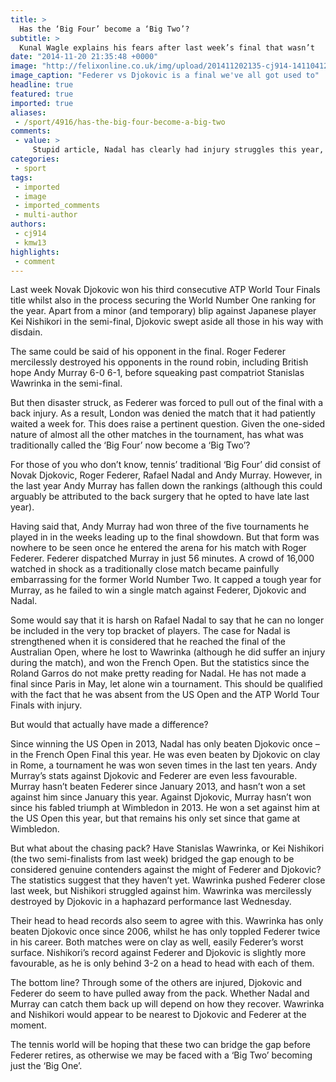 ```yaml
---
title: >
  Has the ‘Big Four’ become a ‘Big Two’?
subtitle: >
  Kunal Wagle explains his fears after last week’s final that wasn’t
date: "2014-11-20 21:35:48 +0000"
image: "http://felixonline.co.uk/img/upload/201411202135-cj914-141104122212-federer-djokovic-london-horizontal-gallery.jpg"
image_caption: "Federer vs Djokovic is a final we've all got used to"
headline: true
featured: true
imported: true
aliases:
 - /sport/4916/has-the-big-four-become-a-big-two
comments:
 - value: >
     Stupid article, Nadal has clearly had injury struggles this year, as has Murray (as well as fatigue at the WTF). Obviously the two guys in the best form have been Djoker and Fed, but the fact remains that Nadal is a 14-time Grand Slam champion, and that can never be taken away from him, plus Murray has two Maiors and the Olympic gold medal! When all four are in good form, they are so far ahead of the rest, and they deserve to belong to that elite group, however perhaps it's still the "Big 3.5" because although Murray is a double Grand Slam champ, this year has thrown a lot of doubt into the air regarding his place in that elite group.
categories:
 - sport
tags:
 - imported
 - image
 - imported_comments
 - multi-author
authors:
 - cj914
 - kmw13
highlights:
 - comment
---
```


Last week Novak Djokovic won his third consecutive ATP World Tour Finals title whilst also in the process securing the World Number One ranking for the year. Apart from a minor (and temporary) blip against Japanese player Kei Nishikori in the semi-final, Djokovic swept aside all those in his way with disdain.

The same could be said of his opponent in the final. Roger Federer mercilessly destroyed his opponents in the round robin, including British hope Andy Murray 6-0 6-1, before squeaking past compatriot Stanislas Wawrinka in the semi-final.

But then disaster struck, as Federer was forced to pull out of the final with a back injury. As a result, London was denied the match that it had patiently waited a week for. This does raise a pertinent question. Given the one-sided nature of almost all the other matches in the tournament, has what was traditionally called the ‘Big Four’ now become a ‘Big Two’?

For those of you who don’t know, tennis’ traditional ‘Big Four’ did consist of Novak Djokovic, Roger Federer, Rafael Nadal and Andy Murray. However, in the last year Andy Murray has fallen down the rankings (although this could arguably be attributed to the back surgery that he opted to have late last year).

Having said that, Andy Murray had won three of the five tournaments he played in in the weeks leading up to the final showdown. But that form was nowhere to be seen once he entered the arena for his match with Roger Federer. Federer dispatched Murray in just 56 minutes. A crowd of 16,000 watched in shock as a traditionally close match became painfully embarrassing for the former World Number Two. It capped a tough year for Murray, as he failed to win a single match against Federer, Djokovic and Nadal.

Some would say that it is harsh on Rafael Nadal to say that he can no longer be included in the very top bracket of players. The case for Nadal is strengthened when it is considered that he reached the final of the Australian Open, where he lost to Wawrinka (although he did suffer an injury during the match), and won the French Open. But the statistics since the Roland Garros do not make pretty reading for Nadal. He has not made a final since Paris in May, let alone win a tournament. This should be qualified with the fact that he was absent from the US Open and the ATP World Tour Finals with injury.

But would that actually have made a difference?

Since winning the US Open in 2013, Nadal has only beaten Djokovic once – in the French Open Final this year. He was even beaten by Djokovic on clay in Rome, a tournament he was won seven times in the last ten years. Andy Murray’s stats against Djokovic and Federer are even less favourable. Murray hasn’t beaten Federer since January 2013, and hasn’t won a set against him since January this year. Against Djokovic, Murray hasn’t won since his fabled triumph at Wimbledon in 2013. He won a set against him at the US Open this year, but that remains his only set since that game at Wimbledon.

But what about the chasing pack? Have Stanislas Wawrinka, or Kei Nishikori (the two semi-finalists from last week) bridged the gap enough to be considered genuine contenders against the might of Federer and Djokovic? The statistics suggest that they haven’t yet. Wawrinka pushed Federer close last week, but Nishikori struggled against him. Wawrinka was mercilessly destroyed by Djokovic in a haphazard performance last Wednesday.

Their head to head records also seem to agree with this. Wawrinka has only beaten Djokovic once since 2006, whilst he has only toppled Federer twice in his career. Both matches were on clay as well, easily Federer’s worst surface. Nishikori’s record against Federer and Djokovic is slightly more favourable, as he is only behind 3-2 on a head to head with each of them.

The bottom line? Through some of the others are injured, Djokovic and Federer do seem to have pulled away from the pack. Whether Nadal and Murray can catch them back up will depend on how they recover. Wawrinka and Nishikori would appear to be nearest to Djokovic and Federer at the moment.

The tennis world will be hoping that these two can bridge the gap before Federer retires, as otherwise we may be faced with a ‘Big Two’ becoming just the ‘Big One’.
